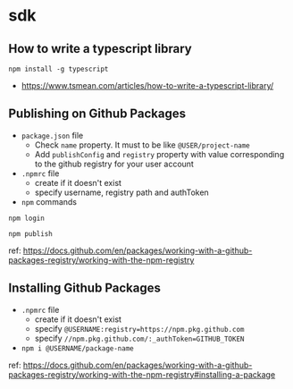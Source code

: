 # sdk

## How to write a typescript library

```shell
npm install -g typescript
```

- https://www.tsmean.com/articles/how-to-write-a-typescript-library/

## Publishing on Github Packages
- `package.json` file
   - Check `name` property. It must to be like `@USER/project-name`
   - Add `publishConfig` and `registry` property with value corresponding to the github registry for your user account
- `.npmrc` file
   - create if it doesn't exist
   - specify username, registry path and authToken
- `npm` commands
```shell
npm login
```
```shell
npm publish
```

ref: https://docs.github.com/en/packages/working-with-a-github-packages-registry/working-with-the-npm-registry

## Installing Github Packages
- `.npmrc` file
   - create if it doesn't exist
   - specify `@USERNAME:registry=https://npm.pkg.github.com`
   - specify `//npm.pkg.github.com/:_authToken=GITHUB_TOKEN`
- `npm i @USERNAME/package-name`


ref: https://docs.github.com/en/packages/working-with-a-github-packages-registry/working-with-the-npm-registry#installing-a-package
